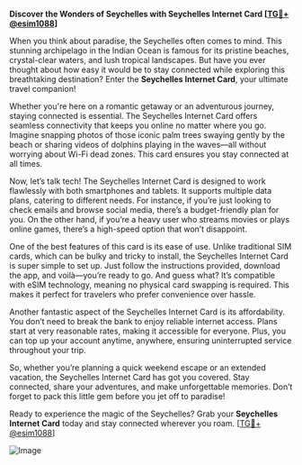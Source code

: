 **Discover the Wonders of Seychelles with Seychelles Internet Card [[TG💪+ @esim1088](https://t.me/s/esim1088)]**

When you think about paradise, the Seychelles often comes to mind. This stunning archipelago in the Indian Ocean is famous for its pristine beaches, crystal-clear waters, and lush tropical landscapes. But have you ever thought about how easy it would be to stay connected while exploring this breathtaking destination? Enter the **Seychelles Internet Card**, your ultimate travel companion!

Whether you're here on a romantic getaway or an adventurous journey, staying connected is essential. The Seychelles Internet Card offers seamless connectivity that keeps you online no matter where you go. Imagine snapping photos of those iconic palm trees swaying gently by the beach or sharing videos of dolphins playing in the waves—all without worrying about Wi-Fi dead zones. This card ensures you stay connected at all times.

Now, let’s talk tech! The Seychelles Internet Card is designed to work flawlessly with both smartphones and tablets. It supports multiple data plans, catering to different needs. For instance, if you’re just looking to check emails and browse social media, there’s a budget-friendly plan for you. On the other hand, if you’re a heavy user who streams movies or plays online games, there’s a high-speed option that won’t disappoint. 

One of the best features of this card is its ease of use. Unlike traditional SIM cards, which can be bulky and tricky to install, the Seychelles Internet Card is super simple to set up. Just follow the instructions provided, download the app, and voilà—you’re ready to go. And guess what? It’s compatible with eSIM technology, meaning no physical card swapping is required. This makes it perfect for travelers who prefer convenience over hassle.

Another fantastic aspect of the Seychelles Internet Card is its affordability. You don’t need to break the bank to enjoy reliable internet access. Plans start at very reasonable rates, making it accessible for everyone. Plus, you can top up your account anytime, anywhere, ensuring uninterrupted service throughout your trip.

So, whether you’re planning a quick weekend escape or an extended vacation, the Seychelles Internet Card has got you covered. Stay connected, share your adventures, and make unforgettable memories. Don’t forget to pack this little gem before you jet off to paradise!

Ready to experience the magic of the Seychelles? Grab your **Seychelles Internet Card** today and stay connected wherever you roam. [[TG💪+ @esim1088](https://t.me/s/esim1088)] 

![Image](https://i.postimg.cc/Y0z9fWf4/image.png)